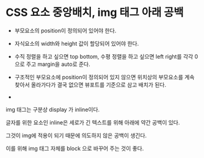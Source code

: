 # CSS 요소 중앙배치, img 태그 아래 공백

- 부모요소의 position이 정의되어 있어야 한다.

- 자식요소의 width와 height 값이 할당되어 있어야 한다.

- 수직 정렬을 하고 싶으면 top bottom, 수평 정렬을 하고 싶으면 left right를 각각 0으로 주고 margin을 auto로 준다.

* 구조적인 부모요소에 position이 정의되어 있지 않으면 위치상의 부모요소를 계속 찾아서 올라가다가 결국 없으면 뷰포트를 기준으로 삼고 배치가 된다.

-

img 태그는 구분상 display 가 inline이다.

글자를 위한 요소인 inline은 세로가 긴 텍스트를 위해 아래에 약간 공백이 있다.

그것이 img에 적용이 되기 때문에 의도하지 않은 공백이 생긴다.

이를 위해 img 태그 자체를 block 으로 바꾸어 주는 것이 좋다.  

